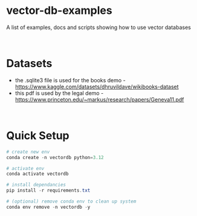 # vector-db-examples
A list of examples, docs and scripts showing how to use vector databases

<br>

# Datasets
- the .sqlite3 file is used for the books demo - https://www.kaggle.com/datasets/dhruvildave/wikibooks-dataset
- this pdf is used by the legal demo - https://www.princeton.edu/~markus/research/papers/Geneva11.pdf

<br>

# Quick Setup

```ps1
# create new env
conda create -n vectordb python=3.12

# activate env
conda activate vectordb

# install dependancies
pip install -r requirements.txt

# (optional) remove conda env to clean up system
conda env remove -n vectordb -y
```
